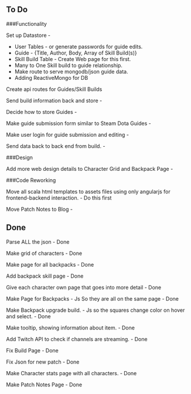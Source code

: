 To Do
--------

###Functionality

Set up Datastore - 
  - User Tables - or generate passwords for guide edits.
  - Guide - {Title, Author, Body, Array of Skill Build(s)}
  - Skill Build Table - Create Web page for this first.
  - Many to One Skill build to guide relationship.
  - Make route to serve mongodb/json guide data.  
  - Adding ReactiveMongo for DB
  
Create api routes for Guides/Skill Builds  

Send build information back and store - 

Decide how to store Guides - 

Make guide submission form similar to Steam Dota Guides - 

Make user login for guide submission and editing - 

Send data back to back end from build. - 


###Design

Add more web design details to Character Grid and Backpack Page - 

###Code Reworking

Move all scala html templates to assets files using only angularjs for frontend-backend interaction. - Do this first

Move Patch Notes to Blog - 

Done
--------

Parse ALL the json - Done

Make grid of characters - Done

Make page for all backpacks - Done

Add backpack skill page - Done

Give each character own page that goes into more detail  - Done

Make Page for Backpacks - Js So they are all on the same page - Done

Make Backpack upgrade build. - Js so the squares change color on hover and select. - Done

Make tooltip, showing information about item. - Done

Add Twitch API to check if channels are streaming. - Done

Fix Build Page - Done

Fix Json for new patch - Done

Make Character stats page with all characters. - Done

Make Patch Notes Page - Done
